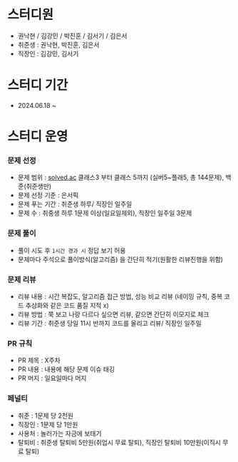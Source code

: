 # 스터디원

- 권낙현 / 김강민  / 박진훈 / 김서기 / 김은서
- 취준생 : 권낙현, 박진훈, 김은서
- 직장인 : 김강민, 김서기

# 스터디 기간 
- 2024.06.18 ~

# 스터디 운영

### 문제 선정

- 문제 범위 : [solved.ac](http://solved.ac) 클래스3 부터 클래스 5까지 (실버5~플래5, 총 144문제), 백준(취준생만)
- 문제 선정 기준 : 은서픽
- 문제 푸는 기간 : 취준생 하루/ 직장인 일주일
- 문제 수 : 취중생 하루 1문제 이상(일요일제외), 직장인 일주일 3문제

### 문제 풀이

- 풀이 시도 후 `1시간 경과 시` 정답 보기 허용
- 문제마다 주석으로 풀이방식(알고리즘) 을 간단히 적기(원활한 리뷰진행을 위함)

### 문제 리뷰

- 리뷰 내용 : 시간 복잡도, 알고리즘 접근 방법, 성능 비교 리뷰 (네이밍 규칙,  중복 코드 추상화와 같은 코드 품질 지적 x)
- 리뷰 방법 : 쭉 보고 나랑 다르다 싶으면 리뷰, 같으면 간단히 이모지로 체크
- 리뷰 기간 : 취준생 당일 11시 반까지 코드를 올리고 리뷰/ 직장인 일주일

### PR 규칙

- PR 제목 : X주차
- PR 내용 : 내용에 해당 문제 이슈 태깅
- PR 머지 : 일요일마다 머지

### 페널티

- 취준 : 1문제 당 2천원
- 직장인 : 1문제 당 1만원
- 사용처 : 놀러가는 자금에 보태기
- 탈퇴비 : 취준생 탈퇴비 5만원(취업시 무료 탈퇴), 직장인 탈퇴비 10만원(이직시 무료 탈퇴)
